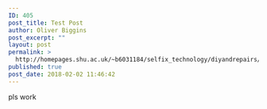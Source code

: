 ```yaml
---
ID: 405
post_title: Test Post
author: Oliver Biggins
post_excerpt: ""
layout: post
permalink: >
  http://homepages.shu.ac.uk/~b6031184/selfix_technology/diyandrepairs/test-post/
published: true
post_date: 2018-02-02 11:46:42
---
```

pls work